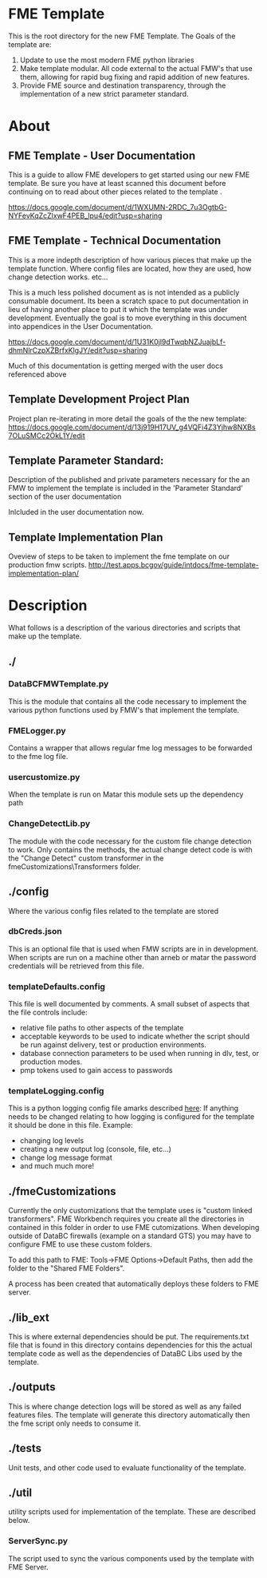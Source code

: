 # FME Template

This is the root directory for the new FME Template.  The 
Goals of the template are:

1. Update to use the most modern FME python libraries 
2. Make template modular.  All code external to the actual
   FMW's that use them, allowing for rapid bug fixing and
   rapid addition of new features.
3. Provide FME source and destination transparency, through
   the implementation of a new strict parameter standard.
   
# About

## FME Template - User Documentation
This is a guide to allow FME developers to get started using our new FME 
template.  Be sure you have at least scanned
this document before continuing on to read about other pieces related
to the template .

https://docs.google.com/document/d/1WXUMN-2RDC_7u3OgtbG-NYFevKqZcZlxwF4PEB_lpu4/edit?usp=sharing

## FME Template - Technical Documentation
This is a more indepth description of how various pieces that make up the
template function.  Where config files are located, how they are used, how 
change detection works. etc...

This is a much less polished document as is not intended as a publicly 
consumable document.  Its been a scratch space to put documentation 
in lieu of having another place to put it which the template was under
development.  Eventually the goal is to move everything in 
this document into appendices in the User Documentation.

https://docs.google.com/document/d/1U31K0jl9dTwqbNZJuajbLf-dhmNlrCzpXZBrfxKlgJY/edit?usp=sharing

Much of this documentation is getting merged with the user docs
referenced above

## Template Development Project Plan
Project plan re-iterating in more detail the goals of the the 
new template:
https://docs.google.com/document/d/13j919H17UV_g4VQFi4Z3Yjhw8NXBs7OLuSMCc2OkL1Y/edit

## Template Parameter Standard:
Description of the published and private parameters necessary for 
the an FMW to implement the template is included in the 'Parameter 
Standard' section of the user documentation

Inlcluded in the user documentation now.

## Template Implementation Plan
Oveview of steps to be taken to implement the fme template on our 
production fmw scripts.
http://test.apps.bcgov/guide/intdocs/fme-template-implementation-plan/

# Description
What follows is a description of the various directories and scripts 
that make up the template.

## ./

### DataBCFMWTemplate.py
This is the module that contains all the code necessary to implement the
various python functions used by FMW's that implement the template.

### FMELogger.py
Contains a wrapper that allows regular fme log messages to be forwarded
to the fme log file.

### usercustomize.py
When the template is run on Matar this module sets up the dependency path

### ChangeDetectLib.py
The module with the code necessary for the custom file change detection 
to work.  Only contains the methods, the actual change detect code is with 
the "Change Detect" custom transformer in the fmeCustomizations\Transformers
folder.

## ./config

Where the various config files related to the template are stored

### dbCreds.json
This is an optional file that is used when FMW scripts are in in development.
When scripts are run on a machine other than arneb or matar the password
credentials will be retrieved from this file.

### templateDefaults.config
This file is well documented by comments.  A small subset of aspects that the 
file controls include:
  - relative file paths to other aspects of the template
  - acceptable keywords to be used to indicate whether the script should
    be run against delivery, test or production environments.
  - database connection parameters to be used when running in dlv, test, or
    production modes.
  - pmp tokens used to gain access to passwords
  
### templateLogging.config
This is a python logging config file amarks described [here](https://docs.python.org/2/library/logging.config.html):
If anything needs to be changed relating to how logging is configured
for the template it should be done in this file.  Example:
  - changing log levels
  - creating a new output log (console, file, etc...)
  - change log message format
  - and much much more!
  
## ./fmeCustomizations
Currently the only customizations that the template uses is "custom linked transformers".
FME Workbench requires you create all the directories in contained 
in this folder in order to use FME cutomizations.  When developing 
outside of DataBC firewalls (example on a standard GTS) you may have 
to configure FME to use these custom folders.

To add this path to FME: Tools->FME Options->Default Paths, then add the 
folder to the "Shared FME Folders".

A process has been created that automatically deploys these folders
to FME server.

## ./lib_ext
This is where external dependencies should be put.  The requirements.txt
file that is found in this directory contains dependencies for this the 
actual template code as well as the dependencies of DataBC Libs used by 
the template.

## ./outputs
This is where change detection logs will be stored as well as any failed
features files.  The template will generate this directory automatically 
then the fme script only needs to consume it.

## ./tests
Unit tests, and other code used to evaluate functionality of the 
template.

## ./util
utility scripts used for implementation of the template.  These are described
below.  

### ServerSync.py
The script used to sync the various components used by the template 
with FME Server. 






 
